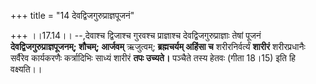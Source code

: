 +++
title = "14 देवद्विजगुरुप्राज्ञपूजनं"

+++
।।17.14।। --,देवाश्च द्विजाश्च गुरवश्च प्राज्ञाश्च देवद्विजगुरुप्राज्ञाः
तेषां पूजनं **देवद्विजगुरुप्राज्ञपूजनम्; शौचम्; आर्जवम्** ऋजुत्वम्;
**ब्रह्मचर्यम् अहिंसा च** शरीरनिर्वर्त्यं **शारीरं** शरीरप्रधानैः
सर्वैरेव कार्यकरणैः कर्त्रादिभिः साध्यं शारीरं **तपः उच्यते।** पञ्चैते
तस्य हेतवः (गीता 18।15) इति हि वक्ष्यति।।

